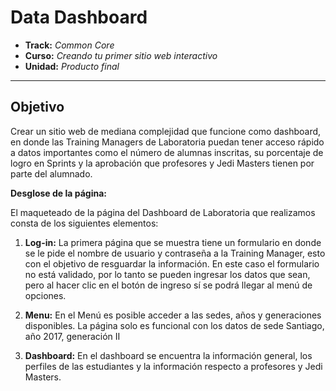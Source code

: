 # Data Dashboard

* **Track:** _Common Core_
* **Curso:** _Creando tu primer sitio web interactivo_
* **Unidad:** _Producto final_

***

## Objetivo 
Crear un sitio web de mediana complejidad que funcione como dashboard, en donde las Training Managers de Laboratoria puedan tener acceso rápido a datos importantes como el número de alumnas inscritas, su porcentaje de logro en Sprints y la aprobación que profesores y Jedi Masters tienen por parte del alumnado.


__Desglose de la página:__

El maqueteado de la página del Dashboard de Laboratoria que realizamos consta de los siguientes elementos:

1. __Log-in:__ La primera página que se muestra tiene un formulario en donde se le pide el nombre de usuario y contraseña a la Training Manager, esto con el objetivo de resguardar la información. En este caso el formulario no está validado, por lo tanto se pueden ingresar los datos que sean, pero al hacer clic en el botón de ingreso sí se podrá llegar al menú de opciones.

2. __Menu:__ En el Menú es posible acceder a las sedes, años y generaciones disponibles. La página solo es funcional con los datos de sede Santiago, año 2017, generación II

3. __Dashboard:__ En el dashboard se encuentra la información general, los perfiles de las estudiantes y la información respecto a profesores y Jedi Masters. 
